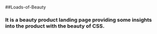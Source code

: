 ##Loads-of-Beauty 
### It is a beauty product landing page providing some insights into the product with the beauty of CSS. 
